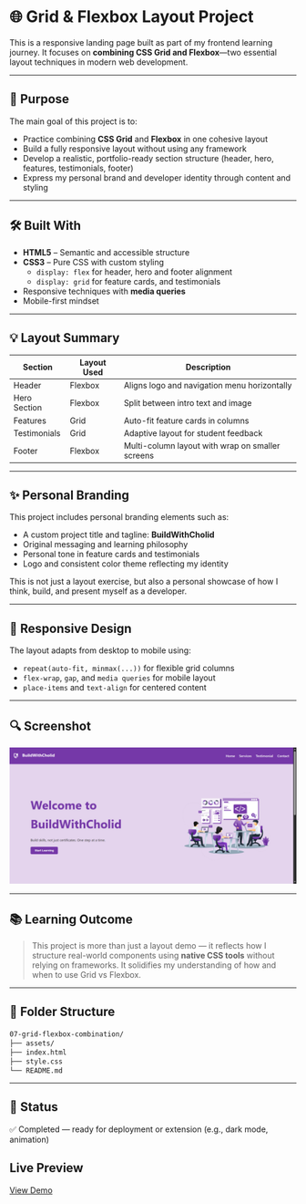 
# 🌐 Grid & Flexbox Layout Project

This is a responsive landing page built as part of my frontend learning journey. It focuses on **combining CSS Grid and Flexbox**—two essential layout techniques in modern web development.

---

## 🎯 Purpose

The main goal of this project is to:

- Practice combining **CSS Grid** and **Flexbox** in one cohesive layout
- Build a fully responsive layout without using any framework
- Develop a realistic, portfolio-ready section structure (header, hero, features, testimonials, footer)
- Express my personal brand and developer identity through content and styling

---

## 🛠️ Built With

- **HTML5** – Semantic and accessible structure
- **CSS3** – Pure CSS with custom styling
  - `display: flex` for header, hero and footer alignment
  - `display: grid` for feature cards, and testimonials
- Responsive techniques with **media queries**
- Mobile-first mindset

---

## 💡 Layout Summary

| Section         | Layout Used | Description                                      |
|----------------|-------------|--------------------------------------------------|
| Header         | Flexbox     | Aligns logo and navigation menu horizontally     |
| Hero Section   | Flexbox | Split between intro text and image              |
| Features       | Grid        | Auto-fit feature cards in columns                |
| Testimonials   | Grid        | Adaptive layout for student feedback             |
| Footer         | Flexbox     | Multi-column layout with wrap on smaller screens |

---

## ✨ Personal Branding

This project includes personal branding elements such as:

- A custom project title and tagline: **BuildWithCholid**
- Original messaging and learning philosophy
- Personal tone in feature cards and testimonials
- Logo and consistent color theme reflecting my identity

This is not just a layout exercise, but also a personal showcase of how I think, build, and present myself as a developer.

---

## 📱 Responsive Design

The layout adapts from desktop to mobile using:

- `repeat(auto-fit, minmax(...))` for flexible grid columns
- `flex-wrap`, `gap`, and `media queries` for mobile layout
- `place-items` and `text-align` for centered content

---

## 🔍 Screenshot

![Preview of the project layout](./assets/preview.png)

---

## 📚 Learning Outcome

> This project is more than just a layout demo — it reflects how I structure real-world components using **native CSS tools** without relying on frameworks. It solidifies my understanding of how and when to use Grid vs Flexbox.

---

## 📂 Folder Structure

```
07-grid-flexbox-combination/
├── assets/
├── index.html
├── style.css
└── README.md
```

---

## 📌 Status

✅ Completed — ready for deployment or extension (e.g., dark mode, animation)


## Live Preview

[View Demo](https://cholidmawardi.github.io/frontend-learning-journey/03-grid/07-grid-flexbox-combination/)